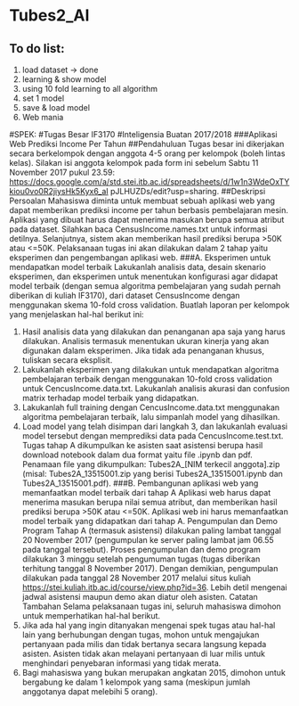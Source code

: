 # Tubes2_AI

## To do list:
1. load dataset -> done
2. learning & show model
3. using 10 fold learning to all algorithm
4. set 1 model
5. save & load model
6. Web mania

#SPEK:
#Tugas Besar IF3170
#Inteligensia Buatan 2017/2018
###Aplikasi Web Prediksi Income Per Tahun
##Pendahuluan
Tugas besar ini dikerjakan secara berkelompok dengan anggota 4-5 orang per kelompok (boleh
lintas kelas). Silakan isi anggota kelompok pada form ini sebelum Sabtu 11 November 2017 pukul 23.59:
https://docs.google.com/a/std.stei.itb.ac.id/spreadsheets/d/1w1n3WdeOxTYkiou0vo0R2jiysHk5Kyx6_aI
pJLHUZDs/edit?usp=sharing.
##Deskripsi Persoalan
Mahasiswa diminta untuk membuat sebuah aplikasi web yang dapat memberikan prediksi
income per tahun berbasis pembelajaran mesin. Aplikasi yang dibuat harus dapat menerima masukan
berupa semua atribut pada dataset. Silahkan baca CensusIncome.names.txt untuk informasi detilnya.
Selanjutnya, sistem akan memberikan hasil prediksi berupa >50K atau <=50K. Pelaksanaan tugas ini akan
dilakukan dalam 2 tahap yaitu eksperimen dan pengembangan aplikasi web.
###A. Eksperimen untuk mendapatkan model terbaik
Lakukanlah analisis data, desain skenario eksperimen, dan eksperimen untuk menentukan konfigurasi
agar didapat model terbaik (dengan semua algoritma pembelajaran yang sudah pernah diberikan di
kuliah IF3170), dari dataset CensusIncome dengan menggunakan skema 10-fold cross validation.
Buatlah laporan per kelompok yang menjelaskan hal-hal berikut ini:
1. Hasil analisis data yang dilakukan dan penanganan apa saja yang harus dilakukan. Analisis termasuk
menentukan ukuran kinerja yang akan digunakan dalam eksperimen. Jika tidak ada penanganan
khusus, tuliskan secara eksplisit.
2. Lakukanlah eksperimen yang dilakukan untuk mendapatkan algoritma pembelajaran terbaik dengan
menggunakan 10-fold cross validation untuk CencusIncome.data.txt. Lakukanlah analisis akurasi dan
confusion matrix terhadap model terbaik yang didapatkan.
3. Lakukanlah full training dengan CencusIncome.data.txt menggunakan algoritma pembelajaran
terbaik, lalu simpanlah model yang dihasilkan.
4. Load model yang telah disimpan dari langkah 3, dan lakukanlah evaluasi model tersebut dengan
memprediksi data pada CencusIncome.test.txt.
Tugas tahap A dikumpulkan ke asisten saat asistensi berupa hasil download notebook dalam dua format
yaitu file .ipynb dan pdf. Penamaan file yang dikumpulkan: Tubes2A_[NIM terkecil anggota].zip (misal:
Tubes2A_13515001.zip yang berisi Tubes2A_13515001.ipynb dan Tubes2A_13515001.pdf).
###B. Pembangunan aplikasi web yang memanfaatkan model terbaik dari tahap A
Aplikasi web harus dapat menerima masukan berupa nilai semua atribut, dan memberikan hasil prediksi
berupa >50K atau <=50K. Aplikasi web ini harus memanfaatkan model terbaik yang didapatkan dari
tahap A.
Pengumpulan dan Demo Program
Tahap A (termasuk asistensi) dilakukan paling lambat tanggal 20 November 2017 (pengumpulan
ke server paling lambat jam 06.55 pada tanggal tersebut).
Proses pengumpulan dan demo program dilakukan 3 minggu setelah pengumuman tugas (tugas
diberikan terhitung tanggal 8 November 2017). Dengan demikian, pengumpulan dilakukan pada tanggal
28 November 2017 melalui situs kuliah https://stei.kuliah.itb.ac.id/course/view.php?id=36. Lebih detil
mengenai jadwal asistensi maupun demo akan diatur oleh asisten.
Catatan Tambahan
Selama pelaksanaan tugas ini, seluruh mahasiswa dimohon untuk memperhatikan hal-hal
berikut.
1. Jika ada hal yang ingin ditanyakan mengenai spek tugas atau hal-hal lain yang berhubungan
dengan tugas, mohon untuk mengajukan pertanyaan pada milis dan tidak bertanya secara
langsung kepada asisten. Asisten tidak akan melayani pertanyaan di luar milis untuk
menghindari penyebaran informasi yang tidak merata.
2. Bagi mahasiswa yang bukan merupakan angkatan 2015, dimohon untuk bergabung ke dalam 1
kelompok yang sama (meskipun jumlah anggotanya dapat melebihi 5 orang).